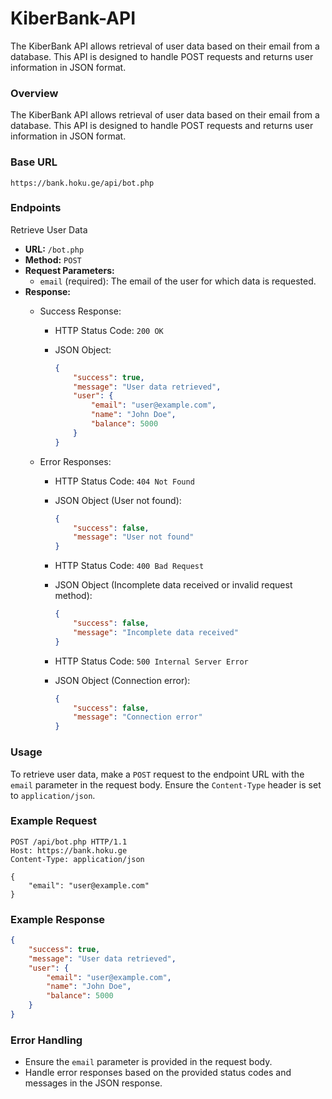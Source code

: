 # KiberBank-API
The KiberBank API allows retrieval of user data based on their email from a database. This API is designed to handle POST requests and returns user information in JSON format.


### Overview

The KiberBank API allows retrieval of user data based on their email from a database. This API is designed to handle POST requests and returns user information in JSON format.

### Base URL

`https://bank.hoku.ge/api/bot.php`

### Endpoints

Retrieve User Data

- **URL:** `/bot.php`
- **Method:** `POST`
- **Request Parameters:**
    - `email` (required): The email of the user for which data is requested.
- **Response:**
    - Success Response:
        - HTTP Status Code: `200 OK`
        - JSON Object:
            
            ```json
            {
                "success": true,
                "message": "User data retrieved",
                "user": {
                    "email": "user@example.com",
                    "name": "John Doe",
                    "balance": 5000
                }
            }
            ```
            
    
    - Error Responses:
        - HTTP Status Code: `404 Not Found`
        - JSON Object (User not found):
            
            ```json
            {
                "success": false,
                "message": "User not found"
            }
            ```
            
        - HTTP Status Code: `400 Bad Request`
        - JSON Object (Incomplete data received or invalid request method):
            
            ```json
            {
                "success": false,
                "message": "Incomplete data received"
            }
            ```
            
        - HTTP Status Code: `500 Internal Server Error`
        - JSON Object (Connection error):
            
            ```json
            {
                "success": false,
                "message": "Connection error"
            }
            ```
            

### Usage

To retrieve user data, make a `POST` request to the endpoint URL with the `email` parameter in the request body. Ensure the `Content-Type` header is set to `application/json`.

### Example Request

```
POST /api/bot.php HTTP/1.1
Host: https://bank.hoku.ge
Content-Type: application/json

{
    "email": "user@example.com"
}
```

### Example Response

```json
{
    "success": true,
    "message": "User data retrieved",
    "user": {
        "email": "user@example.com",
        "name": "John Doe",
        "balance": 5000
    }
}
```

### Error Handling

- Ensure the `email` parameter is provided in the request body.
- Handle error responses based on the provided status codes and messages in the JSON response.
